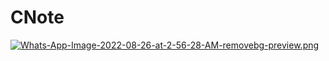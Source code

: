 # CNote
[![Whats-App-Image-2022-08-26-at-2-56-28-AM-removebg-preview.png](https://i.postimg.cc/YCw3KNr1/Whats-App-Image-2022-08-26-at-2-56-28-AM-removebg-preview.png)](https://postimg.cc/RNXfwHnF)
